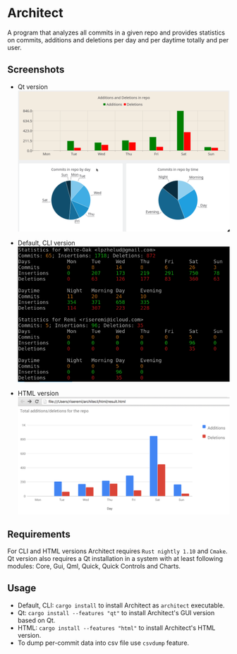 # Architect

A program that analyzes all commits in a given repo and provides statistics on commits, additions and deletions
per day and per daytime totally and per user.

## Screenshots

* Qt version
![Qt](resources/qt.png)

* Default, CLI version
![CLI](resources/cli.png)

* HTML version
![CLI](resources/html.png)

## Requirements

For CLI and HTML versions Architect requires `Rust nightly 1.10` and `Cmake`.
Qt version also requires a Qt installation in a system with at least following modules: Core, Gui, Qml, Quick, Quick Controls and Charts.

## Usage

* Default, CLI: `cargo install` to install Architect as `architect` executable.
* Qt: `cargo install --features "qt"` to install Architect's GUI version based on Qt.
* HTML: `cargo install --features "html"` to install Architect's HTML version.
* To dump per-commit data into csv file use `csvdump` feature.
